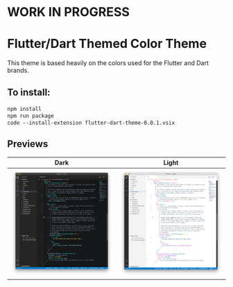 # WORK IN PROGRESS

# Flutter/Dart Themed Color Theme 

This theme is based heavily on the colors used for the Flutter and Dart brands.

## To install:

```
npm install
npm run package
code --install-extension flutter-dart-theme-0.0.1.vsix
```

## Previews

Dark             |  Light
:-------------------------:|:-------------------------:
![Flutter/Dart Theme in Dark](./previews/dark-preview.png)  |  ![Flutter/Dart Theme in Light](./previews/light-preview.png)